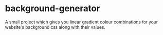 # background-generator

A small project which gives you linear gradient colour combinations for your website's background css along with their values.
